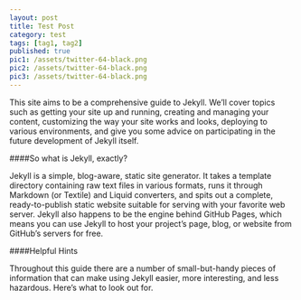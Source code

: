 ```yaml
---
layout: post
title: Test Post
category: test
tags: [tag1, tag2]
published: true
pic1: /assets/twitter-64-black.png
pic2: /assets/twitter-64-black.png
pic3: /assets/twitter-64-black.png
---
```


This site aims to be a comprehensive guide to Jekyll. We’ll cover topics such as getting your site up and running, creating and managing your content, customizing the way your site works and looks, deploying to various environments, and give you some advice on participating in the future development of Jekyll itself.

####So what is Jekyll, exactly?

Jekyll is a simple, blog-aware, static site generator. It takes a template directory containing raw text files in various formats, runs it through Markdown (or Textile) and Liquid converters, and spits out a complete, ready-to-publish static website suitable for serving with your favorite web server. Jekyll also happens to be the engine behind GitHub Pages, which means you can use Jekyll to host your project’s page, blog, or website from GitHub’s servers for free.

####Helpful Hints

Throughout this guide there are a number of small-but-handy pieces of information that can make using Jekyll easier, more interesting, and less hazardous. Here’s what to look out for.
